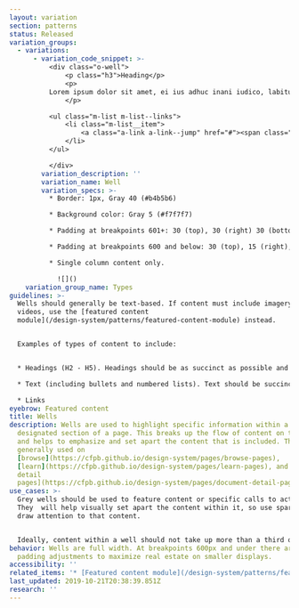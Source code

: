 ```yaml
---
layout: variation
section: patterns
status: Released
variation_groups:
  - variations:
      - variation_code_snippet: >-
          <div class="o-well">
              <p class="h3">Heading</p>
              <p>
          Lorem ipsum dolor sit amet, ei ius adhuc inani iudico, labitur instructior ex pri. Cu pri inani constituto, cum aeque noster commodo.
              </p>

          <ul class="m-list m-list--links">
              <li class="m-list__item">
                  <a class="a-link a-link--jump" href="#"><span class="a-link__text">Call-to-action link</span></a>
              </li>
          </ul>

          </div>
        variation_description: ''
        variation_name: Well
        variation_specs: >-
          * Border: 1px, Gray 40 (#b4b5b6)

          * Background color: Gray 5 (#f7f7f7)

          * Padding at breakpoints 601+: 30 (top), 30 (right) 30 (bottom), 30 (left)

          * Padding at breakpoints 600 and below: 30 (top), 15 (right), 30 (bottom), 15 (left)

          * Single column content only.

            ![]()
    variation_group_name: Types
guidelines: >-
  Wells should generally be text-based. If content must include imagery or
  videos, use the [featured content
  module](/design-system/patterns/featured-content-module) instead.


  Examples of types of content to include:


  * Headings (H2 - H5). Headings should be as succinct as possible and 35 characters or less (including spaces)

  * Text (including bullets and numbered lists). Text should be succinct.

  * Links
eyebrow: Featured content
title: Wells
description: Wells are used to highlight specific information within a
  designated section of a page. This breaks up the flow of content on the page
  and helps to emphasize and set apart the content that is included. They are
  generally used on
  [browse](https://cfpb.github.io/design-system/pages/browse-pages),
  [learn](https://cfpb.github.io/design-system/pages/learn-pages), and [document
  detail
  pages](https://cfpb.github.io/design-system/pages/document-detail-pages).
use_cases: >-
  Grey wells should be used to feature content or specific calls to action.
  They  will help visually set apart the content within it, so use sparingly to
  draw attention to that content.


  Ideally, content within a well should not take up more than a third of page content.
behavior: Wells are full width. At breakpoints 600px and under there are slight
  padding adjustments to maximize real estate on smaller displays.
accessibility: ''
related_items: '* [Featured content module](/design-system/patterns/featured-content-module)'
last_updated: 2019-10-21T20:38:39.851Z
research: ''
---
```

